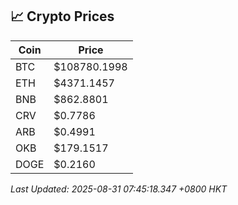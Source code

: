 ## 📈 Crypto Prices

| Coin | Price |
| ---- | ----- |
| BTC | $108780.1998 |
| ETH | $4371.1457 |
| BNB | $862.8801 |
| CRV | $0.7786 |
| ARB | $0.4991 |
| OKB | $179.1517 |
| DOGE | $0.2160 |

_Last Updated: 2025-08-31 07:45:18.347 +0800 HKT_